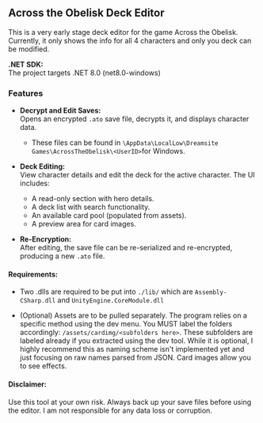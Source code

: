 ## Across the Obelisk Deck Editor

This is a very early stage deck editor for the game Across the Obelisk. Currently, it only shows the info for all 4 characters and only you deck can be modified.


**.NET SDK:**  
The project targets .NET 8.0 (net8.0-windows)

### Features

- **Decrypt and Edit Saves:**  
  Opens an encrypted `.ato` save file, decrypts it, and displays character data.
  - These files can be found in `\AppData\LocalLow\Dreamsite Games\AcrossTheObelisk\<UserID>`for Windows.
  
- **Deck Editing:**  
  View character details and edit the deck for the active character. The UI includes:
  - A read-only section with hero details.
  - A deck list with search functionality.
  - An available card pool (populated from assets).
  - A preview area for card images.
  
- **Re-Encryption:**  
  After editing, the save file can be re-serialized and re-encrypted, producing a new `.ato` file.

#### Requirements:

 - Two .dlls are required to be put into `./lib/` which are `Assembly-CSharp.dll` and `UnityEngine.CoreModule.dll`

 - (Optional) Assets are to be pulled separately. The program relies on a specific method using the dev menu. You MUST label the folders accordingly: `/assets/cardimg/<subfolders here>`. These subfolders are labeled already if you extracted using the dev tool. While it is optional, I highly recommend this as naming scheme isn't implemented yet and just focusing on raw names parsed from JSON. Card images allow you to see effects. 

#### Disclaimer:
Use this tool at your own risk. Always back up your save files before using the editor. I am not responsible for any data loss or corruption.


